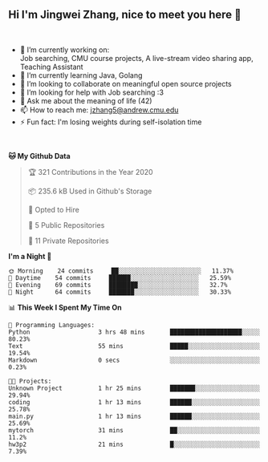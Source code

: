 Hi I'm Jingwei Zhang, nice to meet you here 👋
---
<br>


- 🔭 I’m currently working on: <br>
    Job searching, CMU course projects, A live-stream video sharing app, Teaching Assistant
- 🌱 I’m currently learning Java, Golang
- 👯 I’m looking to collaborate on meaningful open source projects
- 🤔 I’m looking for help with Job searching :3
- 💬 Ask me about the meaning of life (42)
- 📫 How to reach me: jzhang5@andrew.cmu.edu
- ⚡ Fun fact: I'm losing weights during self-isolation time
<br>


<!--START_SECTION:waka-->
**🐱 My Github Data** 

> 🏆 321 Contributions in the Year 2020
 > 
> 📦 235.6 kB Used in Github's Storage 
 > 
> 💼 Opted to Hire
 > 
> 📜 5 Public Repositories
 > 
> 🔑 11 Private Repositories 

**I'm a Night 🦉** 

```text
🌞 Morning    24 commits     ██░░░░░░░░░░░░░░░░░░░░░░░   11.37% 
🌆 Daytime    54 commits     ██████░░░░░░░░░░░░░░░░░░░   25.59% 
🌃 Evening    69 commits     ████████░░░░░░░░░░░░░░░░░   32.7% 
🌙 Night      64 commits     ███████░░░░░░░░░░░░░░░░░░   30.33%

```


📊 **This Week I Spent My Time On** 

```text
💬 Programming Languages: 
Python                   3 hrs 48 mins       ████████████████████░░░░░   80.23% 
Text                     55 mins             █████░░░░░░░░░░░░░░░░░░░░   19.54% 
Markdown                 0 secs              ░░░░░░░░░░░░░░░░░░░░░░░░░   0.23%

🐱‍💻 Projects: 
Unknown Project          1 hr 25 mins        ███████░░░░░░░░░░░░░░░░░░   29.94% 
coding                   1 hr 13 mins        ██████░░░░░░░░░░░░░░░░░░░   25.78% 
main.py                  1 hr 13 mins        ██████░░░░░░░░░░░░░░░░░░░   25.69% 
mytorch                  31 mins             ██░░░░░░░░░░░░░░░░░░░░░░░   11.2% 
hw3p2                    21 mins             █░░░░░░░░░░░░░░░░░░░░░░░░   7.39%

```


<!--END_SECTION:waka-->
